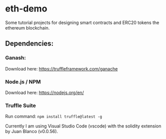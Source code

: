 # eth-demo
Some tutorial projects for designing smart contracts and ERC20 tokens the ethereum blockchain.

## Dependencies:

### Ganash:
Download here: https://truffleframework.com/ganache 

### Node.js / NPM
Download here: https://nodejs.org/en/

### Truffle Suite
Run command: `npm install truffle@latest -g`

Currently I am using Visual Studio Code (vscode) with the solidity extension by Juan Blanco (v0.0.56).
